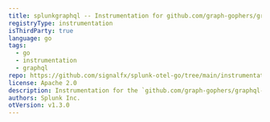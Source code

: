 ```yaml
---
title: splunkgraphql -- Instrumentation for github.com/graph-gophers/graphql-go
registryType: instrumentation
isThirdParty: true
language: go
tags:
  - go
  - instrumentation
  - graphql
repo: https://github.com/signalfx/splunk-otel-go/tree/main/instrumentation/github.com/graph-gophers/graphql-go/splunkgraphql
license: Apache 2.0
description: Instrumentation for the `github.com/graph-gophers/graphql-go` package.
authors: Splunk Inc.
otVersion: v1.3.0
---
```

